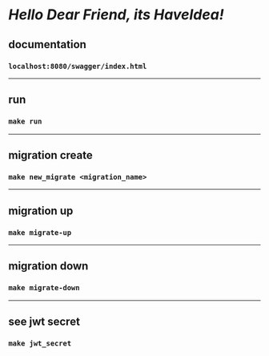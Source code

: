 
# ***Hello Dear Friend, its HaveIdea!***

## documentation
### `localhost:8080/swagger/index.html`

---
## run
### `make run`

---
## migration create
### `make new_migrate <migration_name>`

---
## migration up
### `make migrate-up`

---
## migration down
### `make migrate-down`

---
## see jwt secret
### `make jwt_secret`
